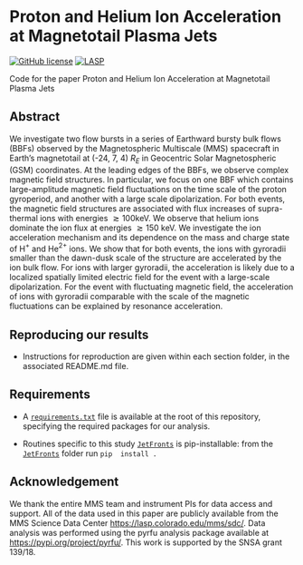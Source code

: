 # Proton and Helium Ion Acceleration at Magnetotail Plasma Jets
[![GitHub license](https://img.shields.io/badge/license-Apache_2.0-blue.svg)](./LICENSE.txt) [![LASP](https://img.shields.io/badge/datasets-MMS_SDC-orange.svg)](https://lasp.colorado.edu/mms/sdc/)

Code for the paper Proton and Helium Ion Acceleration at Magnetotail Plasma Jets

## Abstract

We investigate two flow bursts in a series of Earthward bursty bulk flows (BBFs) observed by the Magnetospheric Multiscale (MMS) spacecraft in Earth’s magnetotail at (-24, 7, 4) $R_E$ in Geocentric Solar Magnetospheric (GSM) coordinates. At the leading edges of the BBFs, we observe complex magnetic field structures. In particular, we focus on one BBF which contains large-amplitude magnetic field fluctuations on the time scale of the proton gyroperiod, and another with a large scale dipolarization. For both events, the magnetic field structures are associated with flux increases of supra-thermal ions with energies $\gtrsim 100 \textrm{keV}$. We observe that helium ions dominate the ion flux at energies $\gtrsim 150$ keV. We investigate the ion acceleration mechanism and its dependence on the mass and charge state of H$^+$ and He$^{2+}$ ions. We show that for both events, the ions with gyroradii smaller than the dawn-dusk scale of the structure are accelerated by the ion bulk flow. For ions with larger gyroradii, the acceleration is likely due to a localized spatially limited electric field for the event with a large-scale dipolarization. For the event with fluctuating magnetic field, the acceleration of ions with gyroradii comparable with the scale of the magnetic fluctuations can be explained by resonance acceleration.

## Reproducing our results
- Instructions for reproduction are given within each section folder, in 
  the associated README.md file.

## Requirements
- A [`requirements.txt`](./requirements.txt) file is available at the root 
  of this repository, specifying the required packages for our analysis.

- Routines specific to this study [`JetFronts`](./JetFronts) is 
  pip-installable: from the [`JetFronts`](./JetFronts) folder run `pip 
  install .`


## Acknowledgement
We thank the entire MMS team and instrument PIs for data access and support.
All of the data used in this paper are publicly available from the MMS 
Science Data Center https://lasp.colorado.edu/mms/sdc/. Data analysis was 
performed using the pyrfu analysis package available at 
https://pypi.org/project/pyrfu/. This work is supported by the SNSA grant 
139/18.